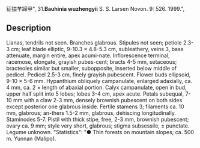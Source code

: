 征镒羊蹄甲",
31.**Bauhinia wuzhengyii** S. S. Larsen Novon. 9: 526. 1999.",

## Description
Lianas, tendrils not seen. Branches glabrous. Stipules not seen; petiole 2.3-3 cm; leaf blade elliptic, 9-10.3 × 4.8-5.3 cm, subleathery, veins 3, base attenuate, margin entire, apex acumi-nate. Inflorescence terminal, racemose, elongate, grayish pubes-cent; bracts 4-5 mm, setaceous; bracteoles similar but smaller, subopposite, inserted below middle of pedicel. Pedicel 2.5-3 cm, finely grayish pubescent. Flower buds ellipsoid, 9-10 × 5-6 mm. Hypanthium obliquely campanulate, enlarged adaxially, ca. 4 mm, ca. 2 × length of abaxial portion. Calyx campanulate, open in bud, upper half split into 5 lobes; lobes 3-4 cm, apex acute. Petals subequal, 7-10 mm with a claw 2-3 mm, densely brownish pubescent on both sides except posterior one glabrous inside. Fertile stamens 3; filaments ca. 10 mm, glabrous; an-thers 1.5-2 mm, glabrous, dehiscing longitudinally. Staminodes 5-7. Pistil with thick stipe, free, 2-3 mm, brownish pubescent; ovary ca. 9 mm; style very short, glabrous; stigma subsessile, ± punctate. Legume unknown.
  "Statistics": "● Thin forests on mountain slopes; ca. 500 m. Yunnan (Malipo).
